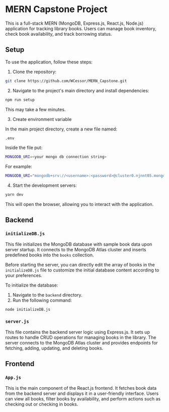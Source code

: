 # MERN Capstone Project

This is a full-stack MERN (MongoDB, Express.js, React.js, Node.js) application for tracking library books. Users can manage book inventory, check book availability, and track borrowing status.

## Setup

To use the application, follow these steps:

1. Clone the repository:

```bash
git clone https://github.com/WCessor/MERN_Capstone.git
```

2. Navigate to the project's main directory and install dependencies:

```bash
npm run setup
```

This may take a few minutes.

3. Create environment variable

In the main project directory, create a new file named:
```bash
.env
```
Inside the file put:
```bash
MONGODB_URI=<your mongo db connection string>
```
For example:
```bash
MONGODB_URI="mongodb+srv://<username>:<password>@cluster0.njnnt05.mongodb.net/library"
```

4. Start the development servers:

```bash
yarn dev
```

This will open the browser, allowing you to interact with the application.

## Backend

### `initializeDB.js`

This file initializes the MongoDB database with sample book data upon server startup. It connects to the MongoDB Atlas cluster and inserts predefined books into the `books` collection. 

Before starting the server, you can directly edit the array of books in the `initializeDB.js` file to customize the initial database content according to your preferences. 

To initialize the database:

1. Navigate to the `backend` directory.
2. Run the following command:

```bash
node initializeDB.js
```

### `server.js`

This file contains the backend server logic using Express.js. It sets up routes to handle CRUD operations for managing books in the library. The server connects to the MongoDB Atlas cluster and provides endpoints for fetching, adding, updating, and deleting books.

## Frontend

### `App.js`

This is the main component of the React.js frontend. It fetches book data from the backend server and displays it in a user-friendly interface. Users can view all books, filter books by availability, and perform actions such as checking out or checking in books.